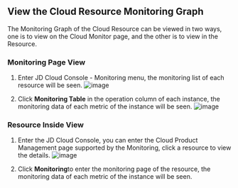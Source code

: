 ## View the Cloud Resource Monitoring Graph
The Monitoring Graph of the Cloud Resource can be viewed in two ways, one is to view on the Cloud Monitor page, and the other is to view in the Resource.
### Monitoring Page View

1. Enter JD Cloud Console - Monitoring menu, the monitoring list of each resource will be seen.
![image](https://raw.githubusercontent.com/jdcloudcom/cn/edit/image/Cloud-Monitor/yunziyuan/1.%E8%B5%84%E6%BA%90%E7%9B%91%E6%8E%A7.png)

2. Click **Monitoring Table** in the operation column of each instance, the monitoring data of each metric of the instance will be seen.
![image](https://raw.githubusercontent.com/jdcloudcom/cn/edit/image/Cloud-Monitor/yunziyuan/2.%E8%B5%84%E6%BA%90%E7%9B%91%E6%8E%A7.png)

### Resource Inside View
1. Enter the JD Cloud Console, you can enter the Cloud Product Management page supported by the Monitoring, click a resource to view the details.
![image](https://raw.githubusercontent.com/jdcloudcom/cn/edit/image/Cloud-Monitor/yunziyuan/3.%E8%B5%84%E6%BA%90%E7%9B%91%E6%8E%A7.png)

2. Click **Monitoring**to enter the monitoring page of the resource, the monitoring data of each metric of the instance will be seen.
